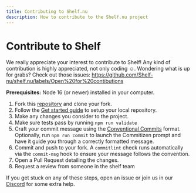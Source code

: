 ```yaml
---
title: Contributing to Shelf.nu
description: How to contribute to the Shelf.nu project
---
```


# Contribute to Shelf

We really appreciate your interest to contribute to Shelf! Any kind of contribution is highly appreciated, not only coding ☺️.
Wondering what is up for grabs? Check out those issues: https://github.com/Shelf-nu/shelf.nu/labels/Open%20for%20contibutions

**Prerequisites:** Node 16 (or newer) installed in your computer.

1. Fork this [repository](https://github.com/Shelf-nu/shelf.nu) and clone your fork.
2. Follow the [Get started guide](https://docs.shelf.nu/local-development) to setup your local repository.
3. Make any changes you consider to the project.
4. Make sure tests pass by running `npm run validate`
5. Craft your commit message using the [Conventional Commits](https://www.conventionalcommits.org/) format. Optionally, run `npm run commit` to launch the Commitizen prompt and have it guide you through a correctly formatted message.
6. Commit and push to your fork. A `commitlint` check runs automatically via the `commit-msg` hook to ensure your message follows the convention.
7. Open a Pull Request detailing the changes.
8. Request a review from someone in the shelf team

If you get stuck on any of these steps, open an issue or join us in our [Discord](https://discord.gg/8he9W7aTJu) for some extra help.
